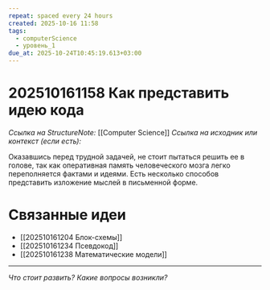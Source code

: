 ```yaml
---
repeat: spaced every 24 hours
created: 2025-10-16 11:58
tags:
  - computerScience
  - уровень_1
due_at: 2025-10-24T10:45:19.613+03:00
---
```

# 202510161158 Как представить идею кода

*Ссылка на StructureNote:* [[Computer Science]]
*Ссылка на исходник или контекст (если есть):*

Оказавшись перед трудной задачей, не стоит пытаться решить ее в голове, так как оперативная память человеческого мозга легко переполняется фактами и идеями. Есть несколько способов представить изложение мыслей в письменной форме.

# Связанные идеи

- [[202510161204 Блок-схемы]]
- [[202510161234 Псевдокод]]
- [[202510161238 Математические модели]]

---

*Что стоит развить? Какие вопросы возникли?*
